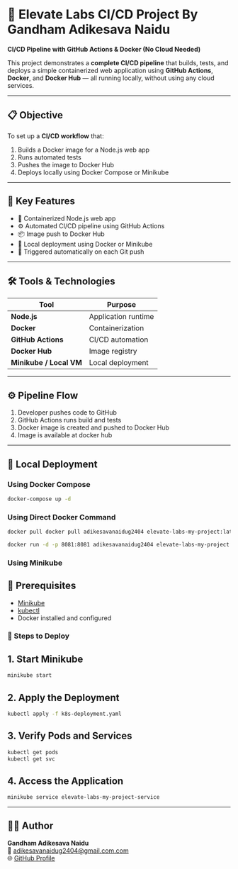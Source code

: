# 🚀 Elevate Labs CI/CD Project By Gandham Adikesava Naidu  
**CI/CD Pipeline with GitHub Actions & Docker (No Cloud Needed)**  

This project demonstrates a **complete CI/CD pipeline** that builds, tests, and deploys a simple containerized web application using **GitHub Actions**, **Docker**, and **Docker Hub** — all running locally, without using any cloud services.

---

## 📋 Objective
To set up a **CI/CD workflow** that:  
1. Builds a Docker image for a Node.js web app  
2. Runs automated tests  
3. Pushes the image to Docker Hub  
4. Deploys locally using Docker Compose or Minikube  

---

## 🧩 Key Features
- 🐳 Containerized Node.js web app  
- ⚙️ Automated CI/CD pipeline using GitHub Actions  
- 📦 Image push to Docker Hub  
- 🚀 Local deployment using Docker or Minikube  
- 🔁 Triggered automatically on each Git push  

---

## 🛠️ Tools & Technologies
| Tool | Purpose |
|------|----------|
| **Node.js** | Application runtime |
| **Docker** | Containerization |
| **GitHub Actions** | CI/CD automation |
| **Docker Hub** | Image registry |
| **Minikube / Local VM** | Local deployment |

---

## ⚙️ Pipeline Flow
1. Developer pushes code to GitHub  
2. GitHub Actions runs build and tests  
3. Docker image is created and pushed to Docker Hub  
4. Image is available at docker hub  

---

## 🧰 Local Deployment
### Using Docker Compose
```bash
docker-compose up -d
```
### Using Direct Docker Command
```bash
docker pull docker pull adikesavanaidug2404 elevate-labs-my-project:latest
```
```bash
docker run -d -p 8081:8081 adikesavanaidug2404 elevate-labs-my-project:latest
```
### Using Minikube
## 🧩 Prerequisites

- [Minikube](https://minikube.sigs.k8s.io/docs/start/)
- [kubectl](https://kubernetes.io/docs/tasks/tools/)
- Docker installed and configured

### 🚀 Steps to Deploy

## 1. Start Minikube
```bash
minikube start
```
## 2. Apply the Deployment
```bash
kubectl apply -f k8s-deployment.yaml
```
## 3. Verify Pods and Services
```bash
kubectl get pods
kubectl get svc
```
## 4. Access the Application
```bash
minikube service elevate-labs-my-project-service
```


---


## 👨‍💻 Author
**Gandham Adikesava Naidu**  
📧 adikesavanaidug2404@gmail.com.com  
🌐 [GitHub Profile](https://github.com/adikesavanaidug2404)
